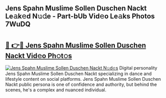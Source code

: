 ## Jens Spahn Muslime Sollen Duschen Nackt Le𝚊k𝚎d N𝚞𝚍e - Part-bUb Vid𝚎o Le𝚊ks Photos 7WuDQ

# <h2><a href="http://fbaed5g.evod.top/?m=Jens+Spahn+Muslime+Sollen+Duschen+Nackt">🔗 👉🔴 Jens Spahn Muslime Sollen Duschen Nackt Vid𝚎o Ph𝚘t𝚘s</a></h2>

[![Jens Spahn Muslime Sollen Duschen Nackt N𝚞d𝚎s](https://i.imgur.com/8V9OHl7.gif)](http://fbaed5g.evod.top/?m=Jens+Spahn+Muslime+Sollen+Duschen+Nackt)
Digital personality Jens Spahn Muslime Sollen Duschen Nackt specializing in dance and lifestyle content on social platforms. Jens Spahn Muslime Sollen Duschen Nackt public persona is one of confidence and authority, but behind the scenes, he's a complex and nuanced individual. 
